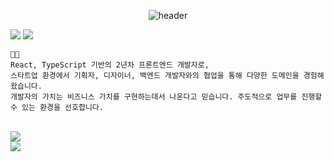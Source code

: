 <div align="center">

![header](https://capsule-render.vercel.app/api?type=venom&height=300&color=gradient&text=ygleee&desc=FrontEnd%20Developer&section=header&reversal=false&textBg=false&fontColor=000000&fontSize=100&fontAlign=65&animation=twinkling&descAlignY=64&descAlign=72)

</div>

<!-- 애니메이션 스타일 -->
<img src="https://readme-typing-svg.herokuapp.com?font=Fira+Code&pause=1000&color=F75C7E&width=435&lines=Frontend+Developer;React+%26+TypeScript+Enthusiast;Always+learning+new+things" />

<img src="https://img.shields.io/badge/☕%20Coffee-Lover-brown?style=for-the-badge" />

```
🧑‍💻 
React, TypeScript 기반의 2년차 프론트엔드 개발자로,
스타트업 환경에서 기획자, 디자이너, 백엔드 개발자와의 협업을 통해 다양한 도메인을 경험해왔습니다.
개발자의 가치는 비즈니스 가치를 구현하는데서 나온다고 믿습니다. 주도적으로 업무를 진행할 수 있는 환경을 선호합니다.
```

<br>

<div align="left">
<a href="https://fkawnltjsejdj.tistory.com/" target="_blank"><img src="https://img.shields.io/badge/click!-blog?style=social&logo=readme&logoColor=0ABF53&label=Blog%20%7C%20Tistory" /></a>
</div>

<div align="left">
<a href="https://translucent-bit-b63.notion.site/21fa47c9249a80739a0fed158b04b818?pvs=73" target="_blank"><img src="https://img.shields.io/badge/click!-portfolio?style=social&logo=readme&logoColor=2C5BB4&label=Portfolio%20%7C%20Notion" /></a>
</div>
